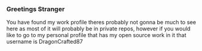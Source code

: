 ### Greetings Stranger 
You have found my work profile theres probably not gonna be much to see here as most of it will probably be in private repos, however if you would like to go to my personal profile that has my open source work in it that username is DragonCrafted87

<!--
**sgudeman-belcan/sgudeman-belcan** is a ✨ _special_ ✨ repository because its `README.md` (this file) appears on your GitHub profile.

Here are some ideas to get you started:

- 🔭 I’m currently working on ...
- 🌱 I’m currently learning ...
- 👯 I’m looking to collaborate on ...
- 🤔 I’m looking for help with ...
- 💬 Ask me about ...
- 📫 How to reach me: ...
- 😄 Pronouns: ...
- ⚡ Fun fact: ...
-->
